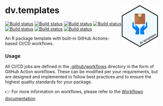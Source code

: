 # dv.templates <img src="man/figures/repo-logo.svg" align="right" height="138" alt="" />

[![Build status](https://github.com/boehringer-ingelheim/dv.templates/actions/workflows/check.yml/badge.svg)](https://github.com/boehringer-ingelheim/dv.templates/actions/workflows/check.yml?query=workflow)
[![Build status](https://github.com/boehringer-ingelheim/dv.templates/actions/workflows/gitleaks.yml/badge.svg)](https://github.com/boehringer-ingelheim/dv.templates/actions/workflows/gitleaks.yml?query=workflow)
[![Build status](https://github.com/boehringer-ingelheim/dv.templates/actions/workflows/lintr.yml/badge.svg)](https://github.com/boehringer-ingelheim/dv.templates/actions/workflows/lintr.yml?query=workflow)
[![Build status](https://github.com/boehringer-ingelheim/dv.templates/actions/workflows/pkgdown.yml/badge.svg)](https://github.com/boehringer-ingelheim/dv.templates/actions/workflows/pkgdown.yml?query=workflow)
[![Build status](https://github.com/boehringer-ingelheim/dv.templates/actions/workflows/roxygen.yml/badge.svg)](https://github.com/boehringer-ingelheim/dv.templates/actions/workflows/roxygen.yml?query=workflow)
[![Build status](https://github.com/boehringer-ingelheim/dv.templates/actions/workflows/styler.yml/badge.svg)](https://github.com/boehringer-ingelheim/dv.templates/actions/workflows/styler.yml?query=workflow)
[![Build status](https://github.com/boehringer-ingelheim/dv.templates/actions/workflows/release.yml/badge.svg)](https://github.com/boehringer-ingelheim/dv.templates/actions/workflows/release.yml?query=workflow)

An R package template with built-in GitHub Actions-based CI/CD workflows.

### Usage

All CI/CD jobs are defined in the [.github/workflows](https://github.com/boehringer-ingelheim/dv.templates/blob/main/.github/workflows) directory in the form of GitHub Action workflows. These can be modified per your requirements, but are designed and implemented to follow best practices and to ensure the highest quality standards for your package.

👉 For more information on workflows, please refer to the [Workflows documentation](./workflows.md).

